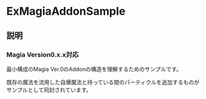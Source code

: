# ExMagiaAddonSample

## 説明
### Magia Version0.x.x対応

最小構成のMagia Ver.0のAddonの構造を理解するためのサンプルです。

既存の魔法を流用した自爆魔法と持っている間のパーティクルを追加するものがサンプルとして同封されています。